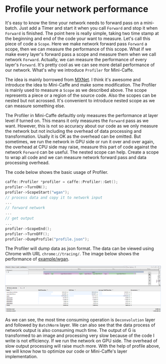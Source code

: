 Profile your network performance
================================

It's easy to know the time your network needs to forward pass on a mini-batch. Just add a Timer and start it when you call `Forward` and stop it when `Forward` is finished. The point here is really simple, taking two time stamp at the beginning and end of the code your want to measure. Let's call this piece of code a `Scope`. Here we make network forward pass `Forward` a scope, then we can measure the performance of this scope. What if we make every layer's forward pass a scope and measure them when we call network `Forward`. Actually, we can measure the performance of every layer's `Forward`. It's pretty cool as we can see more detail performance of our network. What's why we introduce `Profiler` for Mini-Caffe.

The idea is mainly borrowed from [MXNet](https://github.com/dmlc/mxnet). I think it's awesome and introduce the idea to Mini-Caffe and make some modification. The Profiler is mainly used to measure a `Scope` as we described above. The scope represents a piece or a region of the source code. Also the scopes can be nested but not acrossed. It's convenient to introduce nested scope as we can measure something else.

The Profiler in Mini-Caffe defaultly only measures the performance at layer level if turned on. This means it only measures the `Forward` pass as we want. However, this is not so accuracy about our code as we only measure the network but not including the overhead of data processing and transformation. Usally it is OK as the overhead can be omitted. But sometimes, we run the network in GPU side or run it over and over again, the overhead at CPU side may raise, measure this part of code against the network `Forward` can be useful. The nested scope can help. Create a scope to wrap all code and we can measure network forward pass and data processing overhead.

The code below shows the basic usage of Profiler.

```cpp
caffe::Profiler *profiler = caffe::Profiler::Get();
profiler->TurnON();
profiler->ScopeStart("wgan");
// process data and copy it to network input
...
// forward network
...
// get output
...
profiler->ScopeEnd();
profiler->TurnOFF();
profiler->DumpProfile("profile.json");
```

The Profiler will dump data as json format. The data can be viewed using Chrome with URL `chrome://tracing/`. The image below shows the performance of [example/wgan](example/wgan).

![wgan-profile.png](misc/wgan-profile.png)

As we can see, the most time consuming operation is `Deconvolution` layer and followed by `BatchNorm` layer. We can also see that the data process of network output is also consuming much time. The output of G is transformed to an image and processing very slow because of the code I write is not efficiency. If we run the network on GPU side. The overhead of slow output processing will raise much more. With the help of profile above, we will know how to optimize our code or Mini-Caffe's layer implementation.
